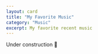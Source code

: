 ```yaml
---
layout: card
title: "My Favorite Music"
category: "Music"
excerpt: My favorite recent music
---
```


Under construction 🚧

